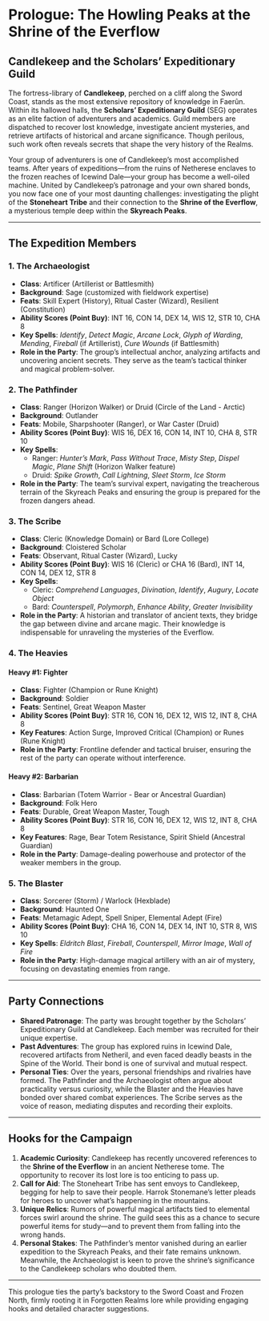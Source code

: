 # Prologue: The Howling Peaks at the Shrine of the Everflow

## Candlekeep and the Scholars’ Expeditionary Guild

The fortress-library of **Candlekeep**, perched on a cliff along the Sword Coast, stands as the most extensive repository of knowledge in Faerûn. Within its hallowed halls, the **Scholars’ Expeditionary Guild** (SEG) operates as an elite faction of adventurers and academics. Guild members are dispatched to recover lost knowledge, investigate ancient mysteries, and retrieve artifacts of historical and arcane significance. Though perilous, such work often reveals secrets that shape the very history of the Realms.

Your group of adventurers is one of Candlekeep’s most accomplished teams. After years of expeditions—from the ruins of Netherese enclaves to the frozen reaches of Icewind Dale—your group has become a well-oiled machine. United by Candlekeep’s patronage and your own shared bonds, you now face one of your most daunting challenges: investigating the plight of the **Stoneheart Tribe** and their connection to the **Shrine of the Everflow**, a mysterious temple deep within the **Skyreach Peaks**.

---

## The Expedition Members

### 1. **The Archaeologist**
- **Class**: Artificer (Artillerist or Battlesmith)
- **Background**: Sage (customized with fieldwork expertise)
- **Feats**: Skill Expert (History), Ritual Caster (Wizard), Resilient (Constitution)
- **Ability Scores (Point Buy)**: INT 16, CON 14, DEX 14, WIS 12, STR 10, CHA 8
- **Key Spells**: *Identify*, *Detect Magic*, *Arcane Lock*, *Glyph of Warding*, *Mending*, *Fireball* (if Artillerist), *Cure Wounds* (if Battlesmith)
- **Role in the Party**: The group’s intellectual anchor, analyzing artifacts and uncovering ancient secrets. They serve as the team’s tactical thinker and magical problem-solver.

### 2. **The Pathfinder**
- **Class**: Ranger (Horizon Walker) or Druid (Circle of the Land - Arctic)
- **Background**: Outlander
- **Feats**: Mobile, Sharpshooter (Ranger), or War Caster (Druid)
- **Ability Scores (Point Buy)**: WIS 16, DEX 16, CON 14, INT 10, CHA 8, STR 10
- **Key Spells**:  
  - Ranger: *Hunter’s Mark*, *Pass Without Trace*, *Misty Step*, *Dispel Magic*, *Plane Shift* (Horizon Walker feature)  
  - Druid: *Spike Growth*, *Call Lightning*, *Sleet Storm*, *Ice Storm*
- **Role in the Party**: The team’s survival expert, navigating the treacherous terrain of the Skyreach Peaks and ensuring the group is prepared for the frozen dangers ahead.

### 3. **The Scribe**
- **Class**: Cleric (Knowledge Domain) or Bard (Lore College)
- **Background**: Cloistered Scholar
- **Feats**: Observant, Ritual Caster (Wizard), Lucky
- **Ability Scores (Point Buy)**: WIS 16 (Cleric) or CHA 16 (Bard), INT 14, CON 14, DEX 12, STR 8
- **Key Spells**:  
  - Cleric: *Comprehend Languages*, *Divination*, *Identify*, *Augury*, *Locate Object*  
  - Bard: *Counterspell*, *Polymorph*, *Enhance Ability*, *Greater Invisibility*
- **Role in the Party**: A historian and translator of ancient texts, they bridge the gap between divine and arcane magic. Their knowledge is indispensable for unraveling the mysteries of the Everflow.

### 4. **The Heavies**
#### Heavy #1: Fighter
- **Class**: Fighter (Champion or Rune Knight)
- **Background**: Soldier
- **Feats**: Sentinel, Great Weapon Master
- **Ability Scores (Point Buy)**: STR 16, CON 16, DEX 12, WIS 12, INT 8, CHA 8
- **Key Features**: Action Surge, Improved Critical (Champion) or Runes (Rune Knight)
- **Role in the Party**: Frontline defender and tactical bruiser, ensuring the rest of the party can operate without interference.

#### Heavy #2: Barbarian
- **Class**: Barbarian (Totem Warrior - Bear or Ancestral Guardian)
- **Background**: Folk Hero
- **Feats**: Durable, Great Weapon Master, Tough
- **Ability Scores (Point Buy)**: STR 16, CON 16, DEX 12, WIS 12, INT 8, CHA 8
- **Key Features**: Rage, Bear Totem Resistance, Spirit Shield (Ancestral Guardian)
- **Role in the Party**: Damage-dealing powerhouse and protector of the weaker members in the group.

### 5. **The Blaster**
- **Class**: Sorcerer (Storm) / Warlock (Hexblade)
- **Background**: Haunted One
- **Feats**: Metamagic Adept, Spell Sniper, Elemental Adept (Fire)
- **Ability Scores (Point Buy)**: CHA 16, CON 14, DEX 14, INT 10, STR 8, WIS 10
- **Key Spells**: *Eldritch Blast*, *Fireball*, *Counterspell*, *Mirror Image*, *Wall of Fire*
- **Role in the Party**: High-damage magical artillery with an air of mystery, focusing on devastating enemies from range.

---

## Party Connections

- **Shared Patronage**: The party was brought together by the Scholars’ Expeditionary Guild at Candlekeep. Each member was recruited for their unique expertise.
- **Past Adventures**: The group has explored ruins in Icewind Dale, recovered artifacts from Netheril, and even faced deadly beasts in the Spine of the World. Their bond is one of survival and mutual respect.
- **Personal Ties**: Over the years, personal friendships and rivalries have formed. The Pathfinder and the Archaeologist often argue about practicality versus curiosity, while the Blaster and the Heavies have bonded over shared combat experiences. The Scribe serves as the voice of reason, mediating disputes and recording their exploits.

---

## Hooks for the Campaign

1. **Academic Curiosity**: Candlekeep has recently uncovered references to the **Shrine of the Everflow** in an ancient Netherese tome. The opportunity to recover its lost lore is too enticing to pass up.
2. **Call for Aid**: The Stoneheart Tribe has sent envoys to Candlekeep, begging for help to save their people. Harrok Stonemane’s letter pleads for heroes to uncover what’s happening in the mountains.
3. **Unique Relics**: Rumors of powerful magical artifacts tied to elemental forces swirl around the shrine. The guild sees this as a chance to secure powerful items for study—and to prevent them from falling into the wrong hands.
4. **Personal Stakes**: The Pathfinder’s mentor vanished during an earlier expedition to the Skyreach Peaks, and their fate remains unknown. Meanwhile, the Archaeologist is keen to prove the shrine’s significance to the Candlekeep scholars who doubted them.

---

This prologue ties the party’s backstory to the Sword Coast and Frozen North, firmly rooting it in Forgotten Realms lore while providing engaging hooks and detailed character suggestions.

